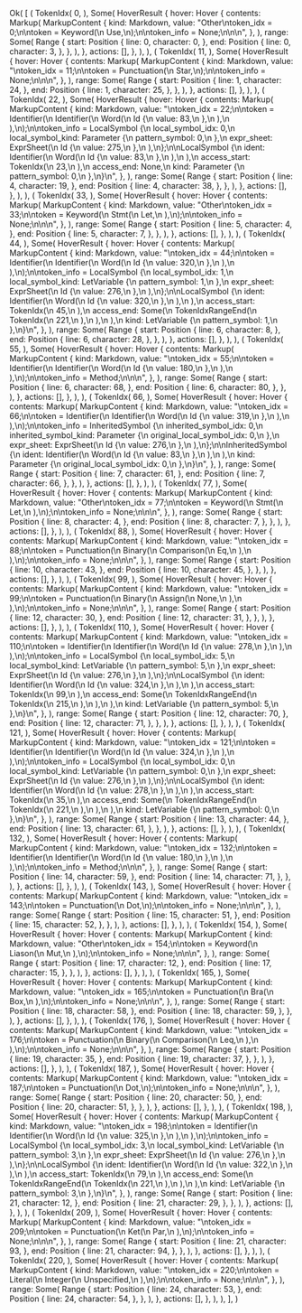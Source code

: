 Ok(
    [
        (
            TokenIdx(
                0,
            ),
            Some(
                HoverResult {
                    hover: Hover {
                        contents: Markup(
                            MarkupContent {
                                kind: Markdown,
                                value: "Other\ntoken_idx = 0;\n\ntoken = Keyword(\n    Use,\n);\n\ntoken_info = None;\n\n\n",
                            },
                        ),
                        range: Some(
                            Range {
                                start: Position {
                                    line: 0,
                                    character: 0,
                                },
                                end: Position {
                                    line: 0,
                                    character: 3,
                                },
                            },
                        ),
                    },
                    actions: [],
                },
            ),
        ),
        (
            TokenIdx(
                11,
            ),
            Some(
                HoverResult {
                    hover: Hover {
                        contents: Markup(
                            MarkupContent {
                                kind: Markdown,
                                value: "\ntoken_idx = 11;\n\ntoken = Punctuation(\n    Star,\n);\n\ntoken_info = None;\n\n\n",
                            },
                        ),
                        range: Some(
                            Range {
                                start: Position {
                                    line: 1,
                                    character: 24,
                                },
                                end: Position {
                                    line: 1,
                                    character: 25,
                                },
                            },
                        ),
                    },
                    actions: [],
                },
            ),
        ),
        (
            TokenIdx(
                22,
            ),
            Some(
                HoverResult {
                    hover: Hover {
                        contents: Markup(
                            MarkupContent {
                                kind: Markdown,
                                value: "\ntoken_idx = 22;\n\ntoken = Identifier(\n    Identifier(\n        Word(\n            Id {\n                value: 83,\n            },\n        ),\n    ),\n);\n\ntoken_info = LocalSymbol {\n    local_symbol_idx: 0,\n    local_symbol_kind: Parameter {\n        pattern_symbol: 0,\n    },\n    expr_sheet: ExprSheet(\n        Id {\n            value: 275,\n        },\n    ),\n};\n\nLocalSymbol {\n    ident: Identifier(\n        Word(\n            Id {\n                value: 83,\n            },\n        ),\n    ),\n    access_start: TokenIdx(\n        23,\n    ),\n    access_end: None,\n    kind: Parameter {\n        pattern_symbol: 0,\n    },\n}\n",
                            },
                        ),
                        range: Some(
                            Range {
                                start: Position {
                                    line: 4,
                                    character: 19,
                                },
                                end: Position {
                                    line: 4,
                                    character: 38,
                                },
                            },
                        ),
                    },
                    actions: [],
                },
            ),
        ),
        (
            TokenIdx(
                33,
            ),
            Some(
                HoverResult {
                    hover: Hover {
                        contents: Markup(
                            MarkupContent {
                                kind: Markdown,
                                value: "Other\ntoken_idx = 33;\n\ntoken = Keyword(\n    Stmt(\n        Let,\n    ),\n);\n\ntoken_info = None;\n\n\n",
                            },
                        ),
                        range: Some(
                            Range {
                                start: Position {
                                    line: 5,
                                    character: 4,
                                },
                                end: Position {
                                    line: 5,
                                    character: 7,
                                },
                            },
                        ),
                    },
                    actions: [],
                },
            ),
        ),
        (
            TokenIdx(
                44,
            ),
            Some(
                HoverResult {
                    hover: Hover {
                        contents: Markup(
                            MarkupContent {
                                kind: Markdown,
                                value: "\ntoken_idx = 44;\n\ntoken = Identifier(\n    Identifier(\n        Word(\n            Id {\n                value: 320,\n            },\n        ),\n    ),\n);\n\ntoken_info = LocalSymbol {\n    local_symbol_idx: 1,\n    local_symbol_kind: LetVariable {\n        pattern_symbol: 1,\n    },\n    expr_sheet: ExprSheet(\n        Id {\n            value: 276,\n        },\n    ),\n};\n\nLocalSymbol {\n    ident: Identifier(\n        Word(\n            Id {\n                value: 320,\n            },\n        ),\n    ),\n    access_start: TokenIdx(\n        45,\n    ),\n    access_end: Some(\n        TokenIdxRangeEnd(\n            TokenIdx(\n                221,\n            ),\n        ),\n    ),\n    kind: LetVariable {\n        pattern_symbol: 1,\n    },\n}\n",
                            },
                        ),
                        range: Some(
                            Range {
                                start: Position {
                                    line: 6,
                                    character: 8,
                                },
                                end: Position {
                                    line: 6,
                                    character: 28,
                                },
                            },
                        ),
                    },
                    actions: [],
                },
            ),
        ),
        (
            TokenIdx(
                55,
            ),
            Some(
                HoverResult {
                    hover: Hover {
                        contents: Markup(
                            MarkupContent {
                                kind: Markdown,
                                value: "\ntoken_idx = 55;\n\ntoken = Identifier(\n    Identifier(\n        Word(\n            Id {\n                value: 180,\n            },\n        ),\n    ),\n);\n\ntoken_info = Method;\n\n\n",
                            },
                        ),
                        range: Some(
                            Range {
                                start: Position {
                                    line: 6,
                                    character: 68,
                                },
                                end: Position {
                                    line: 6,
                                    character: 80,
                                },
                            },
                        ),
                    },
                    actions: [],
                },
            ),
        ),
        (
            TokenIdx(
                66,
            ),
            Some(
                HoverResult {
                    hover: Hover {
                        contents: Markup(
                            MarkupContent {
                                kind: Markdown,
                                value: "\ntoken_idx = 66;\n\ntoken = Identifier(\n    Identifier(\n        Word(\n            Id {\n                value: 319,\n            },\n        ),\n    ),\n);\n\ntoken_info = InheritedSymbol {\n    inherited_symbol_idx: 0,\n    inherited_symbol_kind: Parameter {\n        original_local_symbol_idx: 0,\n    },\n    expr_sheet: ExprSheet(\n        Id {\n            value: 276,\n        },\n    ),\n};\n\nInheritedSymbol {\n    ident: Identifier(\n        Word(\n            Id {\n                value: 83,\n            },\n        ),\n    ),\n    kind: Parameter {\n        original_local_symbol_idx: 0,\n    },\n}\n",
                            },
                        ),
                        range: Some(
                            Range {
                                start: Position {
                                    line: 7,
                                    character: 61,
                                },
                                end: Position {
                                    line: 7,
                                    character: 66,
                                },
                            },
                        ),
                    },
                    actions: [],
                },
            ),
        ),
        (
            TokenIdx(
                77,
            ),
            Some(
                HoverResult {
                    hover: Hover {
                        contents: Markup(
                            MarkupContent {
                                kind: Markdown,
                                value: "Other\ntoken_idx = 77;\n\ntoken = Keyword(\n    Stmt(\n        Let,\n    ),\n);\n\ntoken_info = None;\n\n\n",
                            },
                        ),
                        range: Some(
                            Range {
                                start: Position {
                                    line: 8,
                                    character: 4,
                                },
                                end: Position {
                                    line: 8,
                                    character: 7,
                                },
                            },
                        ),
                    },
                    actions: [],
                },
            ),
        ),
        (
            TokenIdx(
                88,
            ),
            Some(
                HoverResult {
                    hover: Hover {
                        contents: Markup(
                            MarkupContent {
                                kind: Markdown,
                                value: "\ntoken_idx = 88;\n\ntoken = Punctuation(\n    Binary(\n        Comparison(\n            Eq,\n        ),\n    ),\n);\n\ntoken_info = None;\n\n\n",
                            },
                        ),
                        range: Some(
                            Range {
                                start: Position {
                                    line: 10,
                                    character: 43,
                                },
                                end: Position {
                                    line: 10,
                                    character: 45,
                                },
                            },
                        ),
                    },
                    actions: [],
                },
            ),
        ),
        (
            TokenIdx(
                99,
            ),
            Some(
                HoverResult {
                    hover: Hover {
                        contents: Markup(
                            MarkupContent {
                                kind: Markdown,
                                value: "\ntoken_idx = 99;\n\ntoken = Punctuation(\n    Binary(\n        Assign(\n            None,\n        ),\n    ),\n);\n\ntoken_info = None;\n\n\n",
                            },
                        ),
                        range: Some(
                            Range {
                                start: Position {
                                    line: 12,
                                    character: 30,
                                },
                                end: Position {
                                    line: 12,
                                    character: 31,
                                },
                            },
                        ),
                    },
                    actions: [],
                },
            ),
        ),
        (
            TokenIdx(
                110,
            ),
            Some(
                HoverResult {
                    hover: Hover {
                        contents: Markup(
                            MarkupContent {
                                kind: Markdown,
                                value: "\ntoken_idx = 110;\n\ntoken = Identifier(\n    Identifier(\n        Word(\n            Id {\n                value: 278,\n            },\n        ),\n    ),\n);\n\ntoken_info = LocalSymbol {\n    local_symbol_idx: 5,\n    local_symbol_kind: LetVariable {\n        pattern_symbol: 5,\n    },\n    expr_sheet: ExprSheet(\n        Id {\n            value: 276,\n        },\n    ),\n};\n\nLocalSymbol {\n    ident: Identifier(\n        Word(\n            Id {\n                value: 324,\n            },\n        ),\n    ),\n    access_start: TokenIdx(\n        99,\n    ),\n    access_end: Some(\n        TokenIdxRangeEnd(\n            TokenIdx(\n                215,\n            ),\n        ),\n    ),\n    kind: LetVariable {\n        pattern_symbol: 5,\n    },\n}\n",
                            },
                        ),
                        range: Some(
                            Range {
                                start: Position {
                                    line: 12,
                                    character: 70,
                                },
                                end: Position {
                                    line: 12,
                                    character: 71,
                                },
                            },
                        ),
                    },
                    actions: [],
                },
            ),
        ),
        (
            TokenIdx(
                121,
            ),
            Some(
                HoverResult {
                    hover: Hover {
                        contents: Markup(
                            MarkupContent {
                                kind: Markdown,
                                value: "\ntoken_idx = 121;\n\ntoken = Identifier(\n    Identifier(\n        Word(\n            Id {\n                value: 324,\n            },\n        ),\n    ),\n);\n\ntoken_info = LocalSymbol {\n    local_symbol_idx: 0,\n    local_symbol_kind: LetVariable {\n        pattern_symbol: 0,\n    },\n    expr_sheet: ExprSheet(\n        Id {\n            value: 276,\n        },\n    ),\n};\n\nLocalSymbol {\n    ident: Identifier(\n        Word(\n            Id {\n                value: 278,\n            },\n        ),\n    ),\n    access_start: TokenIdx(\n        35,\n    ),\n    access_end: Some(\n        TokenIdxRangeEnd(\n            TokenIdx(\n                221,\n            ),\n        ),\n    ),\n    kind: LetVariable {\n        pattern_symbol: 0,\n    },\n}\n",
                            },
                        ),
                        range: Some(
                            Range {
                                start: Position {
                                    line: 13,
                                    character: 44,
                                },
                                end: Position {
                                    line: 13,
                                    character: 61,
                                },
                            },
                        ),
                    },
                    actions: [],
                },
            ),
        ),
        (
            TokenIdx(
                132,
            ),
            Some(
                HoverResult {
                    hover: Hover {
                        contents: Markup(
                            MarkupContent {
                                kind: Markdown,
                                value: "\ntoken_idx = 132;\n\ntoken = Identifier(\n    Identifier(\n        Word(\n            Id {\n                value: 180,\n            },\n        ),\n    ),\n);\n\ntoken_info = Method;\n\n\n",
                            },
                        ),
                        range: Some(
                            Range {
                                start: Position {
                                    line: 14,
                                    character: 59,
                                },
                                end: Position {
                                    line: 14,
                                    character: 71,
                                },
                            },
                        ),
                    },
                    actions: [],
                },
            ),
        ),
        (
            TokenIdx(
                143,
            ),
            Some(
                HoverResult {
                    hover: Hover {
                        contents: Markup(
                            MarkupContent {
                                kind: Markdown,
                                value: "\ntoken_idx = 143;\n\ntoken = Punctuation(\n    Dot,\n);\n\ntoken_info = None;\n\n\n",
                            },
                        ),
                        range: Some(
                            Range {
                                start: Position {
                                    line: 15,
                                    character: 51,
                                },
                                end: Position {
                                    line: 15,
                                    character: 52,
                                },
                            },
                        ),
                    },
                    actions: [],
                },
            ),
        ),
        (
            TokenIdx(
                154,
            ),
            Some(
                HoverResult {
                    hover: Hover {
                        contents: Markup(
                            MarkupContent {
                                kind: Markdown,
                                value: "Other\ntoken_idx = 154;\n\ntoken = Keyword(\n    Liason(\n        Mut,\n    ),\n);\n\ntoken_info = None;\n\n\n",
                            },
                        ),
                        range: Some(
                            Range {
                                start: Position {
                                    line: 17,
                                    character: 12,
                                },
                                end: Position {
                                    line: 17,
                                    character: 15,
                                },
                            },
                        ),
                    },
                    actions: [],
                },
            ),
        ),
        (
            TokenIdx(
                165,
            ),
            Some(
                HoverResult {
                    hover: Hover {
                        contents: Markup(
                            MarkupContent {
                                kind: Markdown,
                                value: "\ntoken_idx = 165;\n\ntoken = Punctuation(\n    Bra(\n        Box,\n    ),\n);\n\ntoken_info = None;\n\n\n",
                            },
                        ),
                        range: Some(
                            Range {
                                start: Position {
                                    line: 18,
                                    character: 58,
                                },
                                end: Position {
                                    line: 18,
                                    character: 59,
                                },
                            },
                        ),
                    },
                    actions: [],
                },
            ),
        ),
        (
            TokenIdx(
                176,
            ),
            Some(
                HoverResult {
                    hover: Hover {
                        contents: Markup(
                            MarkupContent {
                                kind: Markdown,
                                value: "\ntoken_idx = 176;\n\ntoken = Punctuation(\n    Binary(\n        Comparison(\n            Leq,\n        ),\n    ),\n);\n\ntoken_info = None;\n\n\n",
                            },
                        ),
                        range: Some(
                            Range {
                                start: Position {
                                    line: 19,
                                    character: 35,
                                },
                                end: Position {
                                    line: 19,
                                    character: 37,
                                },
                            },
                        ),
                    },
                    actions: [],
                },
            ),
        ),
        (
            TokenIdx(
                187,
            ),
            Some(
                HoverResult {
                    hover: Hover {
                        contents: Markup(
                            MarkupContent {
                                kind: Markdown,
                                value: "\ntoken_idx = 187;\n\ntoken = Punctuation(\n    Dot,\n);\n\ntoken_info = None;\n\n\n",
                            },
                        ),
                        range: Some(
                            Range {
                                start: Position {
                                    line: 20,
                                    character: 50,
                                },
                                end: Position {
                                    line: 20,
                                    character: 51,
                                },
                            },
                        ),
                    },
                    actions: [],
                },
            ),
        ),
        (
            TokenIdx(
                198,
            ),
            Some(
                HoverResult {
                    hover: Hover {
                        contents: Markup(
                            MarkupContent {
                                kind: Markdown,
                                value: "\ntoken_idx = 198;\n\ntoken = Identifier(\n    Identifier(\n        Word(\n            Id {\n                value: 325,\n            },\n        ),\n    ),\n);\n\ntoken_info = LocalSymbol {\n    local_symbol_idx: 3,\n    local_symbol_kind: LetVariable {\n        pattern_symbol: 3,\n    },\n    expr_sheet: ExprSheet(\n        Id {\n            value: 276,\n        },\n    ),\n};\n\nLocalSymbol {\n    ident: Identifier(\n        Word(\n            Id {\n                value: 322,\n            },\n        ),\n    ),\n    access_start: TokenIdx(\n        79,\n    ),\n    access_end: Some(\n        TokenIdxRangeEnd(\n            TokenIdx(\n                221,\n            ),\n        ),\n    ),\n    kind: LetVariable {\n        pattern_symbol: 3,\n    },\n}\n",
                            },
                        ),
                        range: Some(
                            Range {
                                start: Position {
                                    line: 21,
                                    character: 12,
                                },
                                end: Position {
                                    line: 21,
                                    character: 29,
                                },
                            },
                        ),
                    },
                    actions: [],
                },
            ),
        ),
        (
            TokenIdx(
                209,
            ),
            Some(
                HoverResult {
                    hover: Hover {
                        contents: Markup(
                            MarkupContent {
                                kind: Markdown,
                                value: "\ntoken_idx = 209;\n\ntoken = Punctuation(\n    Ket(\n        Par,\n    ),\n);\n\ntoken_info = None;\n\n\n",
                            },
                        ),
                        range: Some(
                            Range {
                                start: Position {
                                    line: 21,
                                    character: 93,
                                },
                                end: Position {
                                    line: 21,
                                    character: 94,
                                },
                            },
                        ),
                    },
                    actions: [],
                },
            ),
        ),
        (
            TokenIdx(
                220,
            ),
            Some(
                HoverResult {
                    hover: Hover {
                        contents: Markup(
                            MarkupContent {
                                kind: Markdown,
                                value: "\ntoken_idx = 220;\n\ntoken = Literal(\n    Integer(\n        Unspecified,\n    ),\n);\n\ntoken_info = None;\n\n\n",
                            },
                        ),
                        range: Some(
                            Range {
                                start: Position {
                                    line: 24,
                                    character: 53,
                                },
                                end: Position {
                                    line: 24,
                                    character: 54,
                                },
                            },
                        ),
                    },
                    actions: [],
                },
            ),
        ),
    ],
)